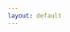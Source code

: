 ```yaml
---
layout: default
---
```


<style>
.iframe-container {
  overflow: hidden;
  // Calculated from the aspect ration of the content (in case of 16:9 it is 9/16= 0.5625)
  padding-top: 58.59%;
  position: relative;
}
 
.iframe-container iframe {
   border: 0;
   height: 100%;
   left: 0;
   position: absolute;
   top: 0;
   width: 100%;
}
</style>

<div class="iframe-container">
<iframe src="https://itch.io/embed-upload/1719250?color=333333" allowfullscreen=" style="border:none;"></iframe>
                                                                                                      </div>
